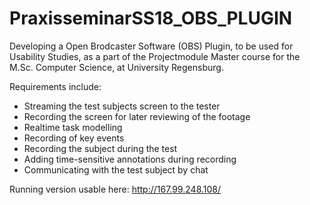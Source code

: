 # PraxisseminarSS18_OBS_PLUGIN

Developing  a Open Brodcaster Software (OBS) Plugin, to be used for Usability Studies, as a part of the Projectmodule Master course for the M.Sc. Computer Science, at University Regensburg.

Requirements include:

  - Streaming the test subjects screen to the tester
  - Recording the screen for later reviewing of the footage
  - Realtime task modelling 
  - Recording of key events
  - Recording the subject during the test
  - Adding time-sensitive annotations during recording
  - Communicating with the test subject by chat

Running version usable here: http://167.99.248.108/

